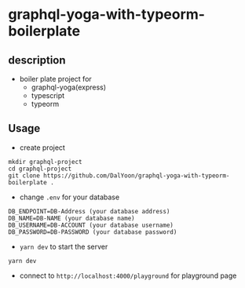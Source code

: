 # graphql-yoga-with-typeorm-boilerplate

## description

- boiler plate project for
  - graphql-yoga(express)
  - typescript
  - typeorm

## Usage

- create project

```console
mkdir graphql-project
cd graphql-project
git clone https://github.com/DalYoon/graphql-yoga-with-typeorm-boilerplate .
```

- change `.env` for your database

```
DB_ENDPOINT=DB-Address (your database address)
DB_NAME=DB-NAME (your database name)
DB_USERNAME=DB-ACCOUNT (your database username)
DB_PASSWORD=DB-PASSWORD (your database password)
```

- `yarn dev` to start the server

```console
yarn dev
```

- connect to `http://localhost:4000/playground` for playground page
